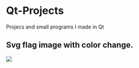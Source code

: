 # Qt-Projects
Projecs and small programs I made in Qt

## Svg flag image with color change.
![](https://media.giphy.com/media/3ifGSZcViGpPXrh1Bx/giphy.gif)
